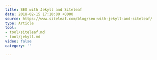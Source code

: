 ```yaml
---
title: SEO with Jekyll and Siteleaf
date: 2018-02-15 17:10:00 +0000
source: https://www.siteleaf.com/blog/seo-with-jekyll-and-siteleaf/
type: Article
tool:
- tool/siteleaf.md
- tool/jekyll.md
video: false
category: ''

---
```

# 